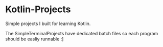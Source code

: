 # Kotlin-Projects
Simple projects I built for learning Kotlin.

The SimpleTerminalProjects have dedicated batch files so each program should be easliy runnable :]
